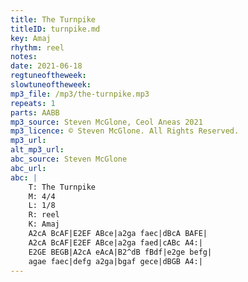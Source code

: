 ```yaml
---
title: The Turnpike
titleID: turnpike.md
key: Amaj
rhythm: reel
notes:
date: 2021-06-18
regtuneoftheweek:
slowtuneoftheweek:
mp3_file: /mp3/the-turnpike.mp3
repeats: 1
parts: AABB
mp3_source: Steven McGlone, Ceol Aneas 2021
mp3_licence: © Steven McGlone. All Rights Reserved.
mp3_url:
alt_mp3_url:
abc_source: Steven McGlone
abc_url:
abc: |
    T: The Turnpike
    M: 4/4
    L: 1/8
    R: reel
    K: Amaj
    A2cA BcAF|E2EF ABce|a2ga faec|dBcA BAFE|
    A2cA BcAF|E2EF ABce|a2ga faed|cABc A4:|
    E2GE BEGB|A2cA eAcA|B2^dB fBdf|e2ge befg|
    agae faec|defg a2ga|bgaf gece|dBGB A4:|
---
```

